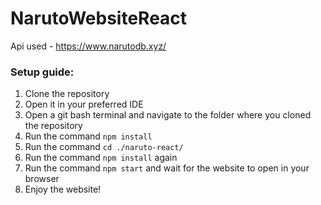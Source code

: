 # NarutoWebsiteReact

Api used - https://www.narutodb.xyz/

### Setup guide:

1. Clone the repository
2. Open it in your preferred IDE
3. Open a git bash terminal and navigate to the folder where you cloned the repository
4. Run the command `npm install`
5. Run the command `cd ./naruto-react/`
6. Run the command `npm install` again
7. Run the command `npm start` and wait for the website to open in your browser
8. Enjoy the website! 
